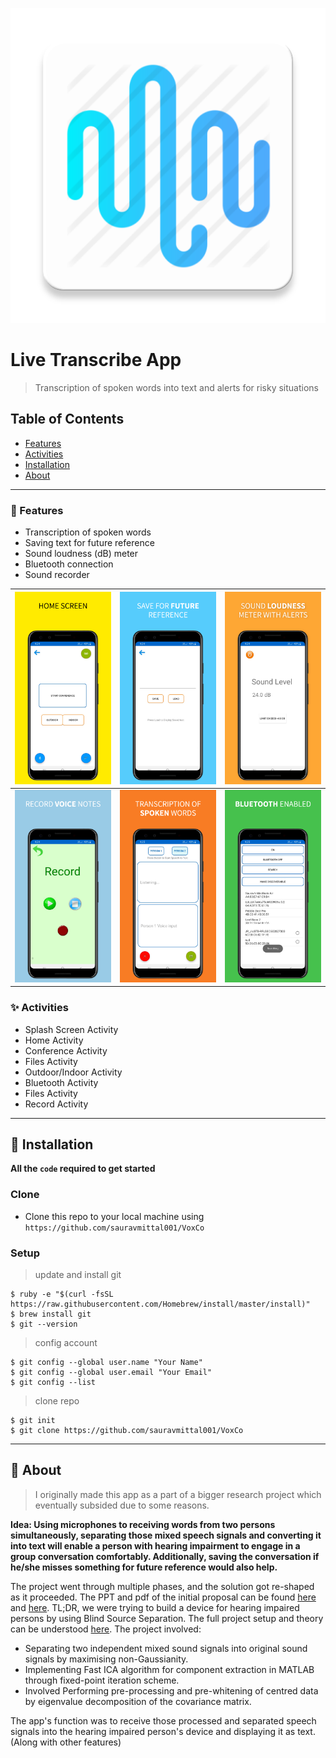 ![alt text](https://github.com/sauravmittal001/VoxCo/blob/master/MyApplication2/app/src/main/ic_launcher_new2-web.png)
# Live Transcribe App

> Transcription of spoken words into text and alerts for risky situations

## Table of Contents

- [Features](#features)
- [Activities](#activities)
- [Installation](#installation)
- [About](#about)
---

### 🌟 Features

- Transcription of spoken words
- Saving text for future reference
- Sound loudness (dB) meter
- Bluetooth connection
- Sound recorder

|  ![alt text](https://github.com/sauravmittal001/VoxCo/blob/master/img/screenshot1.jpeg)  |  ![alt text](https://github.com/sauravmittal001/VoxCo/blob/master/img/screenshot2.jpeg)  |  ![alt text](https://github.com/sauravmittal001/VoxCo/blob/master/img/screenshot3.jpeg)  |
| ----------- | ----------- | ----------- |
| ![alt text](https://github.com/sauravmittal001/VoxCo/blob/master/img/screenshot4.jpeg) | ![alt text](https://github.com/sauravmittal001/VoxCo/blob/master/img/screenshot5.jpeg) | ![alt text](https://github.com/sauravmittal001/VoxCo/blob/master/img/screenshot6.jpeg) |

### ✨ Activities 

- Splash Screen Activity
- Home Activity
- Conference Activity
- Files Activity
- Outdoor/Indoor Activity
- Bluetooth Activity
- Files Activity
- Record Activity

---

## 🚀 Installation

**All the `code` required to get started**

### Clone

- Clone this repo to your local machine using `https://github.com/sauravmittal001/VoxCo`

### Setup

> update and install git

```shell
$ ruby -e "$(curl -fsSL https://raw.githubusercontent.com/Homebrew/install/master/install)"
$ brew install git
$ git --version
```

> config account

```shell
$ git config --global user.name "Your Name"
$ git config --global user.email "Your Email"
$ git config --list
```

> clone repo

```shell
$ git init
$ git clone https://github.com/sauravmittal001/VoxCo
```

---
## 📃 About
> I originally made this app as a part of a bigger research project which eventually subsided due to some reasons.

**Idea: Using microphones to receiving words from two persons simultaneously, separating those mixed speech signals and converting it into text will enable a person with hearing impairment to engage in a group conversation comfortably. Additionally, saving the conversation if he/she misses something for future reference would also help.**

The project went through multiple phases, and the solution got re-shaped as it proceeded. The PPT and pdf of the initial proposal can be found [here](https://github.com/sauravmittal001/VoxCo/blob/master/DISA%20PPT.pdf) and [here](https://github.com/sauravmittal001/VoxCo/blob/master/Project%20VoxCo%20proposal.pdf). TL;DR, we were trying to build a device for hearing impaired persons by using Blind Source Separation. The full project setup and theory can be understood [here](https://www.diva-portal.org/smash/get/diva2:830315/FULLTEXT01.pdf).
The project involved: 
- Separating two independent mixed sound signals into original sound signals by maximising non-Gaussianity.
- Implementing Fast ICA algorithm for component extraction in MATLAB through fixed-point iteration scheme.
- Involved Performing pre-processing and pre-whitening of centred data by eigenvalue decomposition of the covariance matrix.

The app's function was to receive those processed and separated speech signals into the hearing impaired person's device and displaying it as text. (Along with other features)
